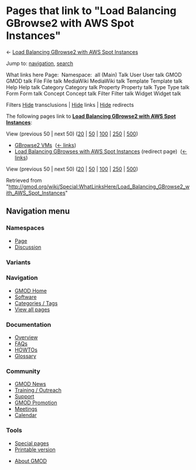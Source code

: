 <div id="mw-page-base" class="noprint">

</div>

<div id="mw-head-base" class="noprint">

</div>

<div id="content" class="mw-body" role="main">

<span id="top"></span>

<div id="mw-js-message" style="display:none;">

</div>



# <span dir="auto">Pages that link to "Load Balancing GBrowse2 with AWS Spot Instances"</span>

<div id="bodyContent">

<div id="contentSub">

← [Load Balancing GBrowse2 with AWS Spot
Instances](/wiki/Load_Balancing_GBrowse2_with_AWS_Spot_Instances "Load Balancing GBrowse2 with AWS Spot Instances")

</div>

<div id="jump-to-nav" class="mw-jump">

Jump to: [navigation](#mw-navigation), [search](#p-search)

</div>

<div id="mw-content-text">

What links here Page:  Namespace:  all (Main) Talk User User talk GMOD
GMOD talk File File talk MediaWiki MediaWiki talk Template Template talk
Help Help talk Category Category talk Property Property talk Type Type
talk Form Form talk Concept Concept talk Filter Filter talk Widget
Widget talk

Filters
[Hide](/mediawiki/index.php?title=Special:WhatLinksHere/Load_Balancing_GBrowse2_with_AWS_Spot_Instances&hidetrans=1 "Special:WhatLinksHere/Load Balancing GBrowse2 with AWS Spot Instances")
transclusions \|
[Hide](/mediawiki/index.php?title=Special:WhatLinksHere/Load_Balancing_GBrowse2_with_AWS_Spot_Instances&hidelinks=1 "Special:WhatLinksHere/Load Balancing GBrowse2 with AWS Spot Instances")
links \|
[Hide](/mediawiki/index.php?title=Special:WhatLinksHere/Load_Balancing_GBrowse2_with_AWS_Spot_Instances&hideredirs=1 "Special:WhatLinksHere/Load Balancing GBrowse2 with AWS Spot Instances")
redirects

The following pages link to **[Load Balancing GBrowse2 with AWS Spot
Instances](/wiki/Load_Balancing_GBrowse2_with_AWS_Spot_Instances "Load Balancing GBrowse2 with AWS Spot Instances")**:

View (previous 50 \| next 50)
([20](/mediawiki/index.php?title=Special:WhatLinksHere/Load_Balancing_GBrowse2_with_AWS_Spot_Instances&limit=20 "Special:WhatLinksHere/Load Balancing GBrowse2 with AWS Spot Instances")
\|
[50](/mediawiki/index.php?title=Special:WhatLinksHere/Load_Balancing_GBrowse2_with_AWS_Spot_Instances&limit=50 "Special:WhatLinksHere/Load Balancing GBrowse2 with AWS Spot Instances")
\|
[100](/mediawiki/index.php?title=Special:WhatLinksHere/Load_Balancing_GBrowse2_with_AWS_Spot_Instances&limit=100 "Special:WhatLinksHere/Load Balancing GBrowse2 with AWS Spot Instances")
\|
[250](/mediawiki/index.php?title=Special:WhatLinksHere/Load_Balancing_GBrowse2_with_AWS_Spot_Instances&limit=250 "Special:WhatLinksHere/Load Balancing GBrowse2 with AWS Spot Instances")
\|
[500](/mediawiki/index.php?title=Special:WhatLinksHere/Load_Balancing_GBrowse2_with_AWS_Spot_Instances&limit=500 "Special:WhatLinksHere/Load Balancing GBrowse2 with AWS Spot Instances"))

- [GBrowse2 VMs](/wiki/GBrowse2_VMs "GBrowse2 VMs") ‎
  <span class="mw-whatlinkshere-tools">([←
  links](/mediawiki/index.php?title=Special:WhatLinksHere&target=GBrowse2+VMs "Special:WhatLinksHere"))</span>
- [Load Balancing GBrowses with AWS Spot
  Instances](/mediawiki/index.php?title=Load_Balancing_GBrowses_with_AWS_Spot_Instances&redirect=no "Load Balancing GBrowses with AWS Spot Instances")
  (redirect page) ‎ <span class="mw-whatlinkshere-tools">([←
  links](/mediawiki/index.php?title=Special:WhatLinksHere&target=Load+Balancing+GBrowses+with+AWS+Spot+Instances "Special:WhatLinksHere"))</span>

View (previous 50 \| next 50)
([20](/mediawiki/index.php?title=Special:WhatLinksHere/Load_Balancing_GBrowse2_with_AWS_Spot_Instances&limit=20 "Special:WhatLinksHere/Load Balancing GBrowse2 with AWS Spot Instances")
\|
[50](/mediawiki/index.php?title=Special:WhatLinksHere/Load_Balancing_GBrowse2_with_AWS_Spot_Instances&limit=50 "Special:WhatLinksHere/Load Balancing GBrowse2 with AWS Spot Instances")
\|
[100](/mediawiki/index.php?title=Special:WhatLinksHere/Load_Balancing_GBrowse2_with_AWS_Spot_Instances&limit=100 "Special:WhatLinksHere/Load Balancing GBrowse2 with AWS Spot Instances")
\|
[250](/mediawiki/index.php?title=Special:WhatLinksHere/Load_Balancing_GBrowse2_with_AWS_Spot_Instances&limit=250 "Special:WhatLinksHere/Load Balancing GBrowse2 with AWS Spot Instances")
\|
[500](/mediawiki/index.php?title=Special:WhatLinksHere/Load_Balancing_GBrowse2_with_AWS_Spot_Instances&limit=500 "Special:WhatLinksHere/Load Balancing GBrowse2 with AWS Spot Instances"))

</div>

<div class="printfooter">

Retrieved from
"<http://gmod.org/wiki/Special:WhatLinksHere/Load_Balancing_GBrowse2_with_AWS_Spot_Instances>"

</div>

<div id="catlinks" class="catlinks catlinks-allhidden">

</div>

<div class="visualClear">

</div>

</div>

</div>

<div id="mw-navigation">

## Navigation menu

<div id="mw-head">



<div id="left-navigation">

<div id="p-namespaces" class="vectorTabs" role="navigation"
aria-labelledby="p-namespaces-label">

### Namespaces

- <span id="ca-nstab-main"><a href="/wiki/Load_Balancing_GBrowse2_with_AWS_Spot_Instances"
  accesskey="c" title="View the content page [c]">Page</a></span>
- <span id="ca-talk"><a
  href="/mediawiki/index.php?title=Talk:Load_Balancing_GBrowse2_with_AWS_Spot_Instances&amp;action=edit&amp;redlink=1"
  accesskey="t"
  title="Discussion about the content page [t]">Discussion</a></span>

</div>

<div id="p-variants" class="vectorMenu emptyPortlet" role="navigation"
aria-labelledby="p-variants-label">

### 

### Variants[](#)

<div class="menu">

</div>

</div>

</div>

<div id="right-navigation">





</div>



</div>

</div>

</div>

<div id="mw-panel">

<div id="p-logo" role="banner">

<a href="/wiki/Main_Page"
style="background-image: url(http://gmod.org/images/GMOD-cogs.png);"
title="Visit the main page"></a>

</div>

<div id="p-Navigation" class="portal" role="navigation"
aria-labelledby="p-Navigation-label">

### Navigation

<div class="body">

- <span id="n-GMOD-Home">[GMOD Home](/wiki/Main_Page)</span>
- <span id="n-Software">[Software](/wiki/GMOD_Components)</span>
- <span id="n-Categories-.2F-Tags">[Categories /
  Tags](/wiki/Categories)</span>
- <span id="n-View-all-pages">[View all
  pages](/wiki/Special:AllPages)</span>

</div>

</div>

<div id="p-Documentation" class="portal" role="navigation"
aria-labelledby="p-Documentation-label">

### Documentation

<div class="body">

- <span id="n-Overview">[Overview](/wiki/Overview)</span>
- <span id="n-FAQs">[FAQs](/wiki/Category:FAQ)</span>
- <span id="n-HOWTOs">[HOWTOs](/wiki/Category:HOWTO)</span>
- <span id="n-Glossary">[Glossary](/wiki/Glossary)</span>

</div>

</div>

<div id="p-Community" class="portal" role="navigation"
aria-labelledby="p-Community-label">

### Community

<div class="body">

- <span id="n-GMOD-News">[GMOD News](/wiki/GMOD_News)</span>
- <span id="n-Training-.2F-Outreach">[Training /
  Outreach](/wiki/Training_and_Outreach)</span>
- <span id="n-Support">[Support](/wiki/Support)</span>
- <span id="n-GMOD-Promotion">[GMOD
  Promotion](/wiki/GMOD_Promotion)</span>
- <span id="n-Meetings">[Meetings](/wiki/Meetings)</span>
- <span id="n-Calendar">[Calendar](/wiki/Calendar)</span>

</div>

</div>

<div id="p-tb" class="portal" role="navigation"
aria-labelledby="p-tb-label">

### Tools

<div class="body">

- <span id="t-specialpages"><a href="/wiki/Special:SpecialPages" accesskey="q"
  title="A list of all special pages [q]">Special pages</a></span>
- <span id="t-print"><a
  href="/mediawiki/index.php?title=Special:WhatLinksHere/Load_Balancing_GBrowse2_with_AWS_Spot_Instances&amp;printable=yes"
  rel="alternate" accesskey="p"
  title="Printable version of this page [p]">Printable version</a></span>

</div>

</div>

</div>

</div>

<div id="footer" role="contentinfo">

- <span id="footer-places-about">[About
  GMOD](/wiki/GMOD:About "GMOD:About")</span>

<!-- -->






</div>

